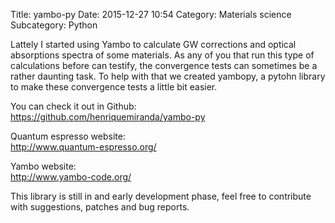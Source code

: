 Title: yambo-py
Date: 2015-12-27 10:54
Category: Materials science
Subcategory: Python

Lattely I started using Yambo to calculate GW corrections and optical absorptions spectra of some materials. As any of you that run this type of calculations before can testify, the convergence tests can sometimes be a rather daunting task.
To help with that we created yambopy, a pytohn library to make these convergence tests a little bit easier.

You can check it out in Github:  
<https://github.com/henriquemiranda/yambo-py>

Quantum espresso website:  
<http://www.quantum-espresso.org/>

Yambo website:  
<http://www.yambo-code.org/>

This library is still in and early development phase, feel free to contribute with suggestions, patches and bug reports.

